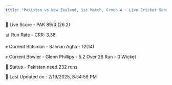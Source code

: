 ```yaml
---
title: "Pakistan vs New Zealand, 1st Match, Group A - Live Cricket Score"
---
```


🔴 Live Score - PAK 89/3 (26.2)  

📊 Run Rate - CRR: 3.38  

✊ Current Batsman - Salman Agha - 12(14)  

✊ Current Bowler - Glenn Phillips - 5.2 Over 26 Run - 0 Wicket  

📑 Status - Pakistan need 232 runs

📝 Last Updated on : 2/19/2025, 8:54:59 PM  


